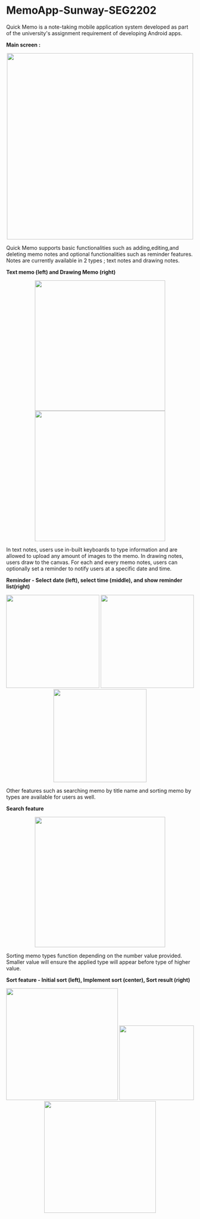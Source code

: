 # MemoApp-Sunway-SEG2202



Quick Memo is a note-taking mobile application system developed as part of the university's assignment requirement of developing Android apps.
 
 <b>Main screen : </b>
  <p align="center">
    <img src="example-images/Main Screen.PNG" width=500 /></p>

Quick Memo supports basic functionalities such as adding,editing,and deleting memo notes and optional functionalities such as reminder features.
Notes are currently available in 2 types ; text notes and drawing notes.

<b> Text memo (left) and Drawing Memo (right) </b>
<p align="center">
    <img src="example-images/EditScreen.PNG" width=350 />
    <img src="example-images/drawingInterface.PNG" width=350 /> 
</p>

In text notes, users use in-built keyboards to type information and are allowed to upload any amount of images to the memo.
In drawing notes, users draw to the canvas.
For each and every memo notes, users can optionally set a reminder to notify users at a specific date and time.

<b> Reminder - Select date (left), select time (middle), and show reminder list(right) </b>
<p align="center">
    <img src="example-images/SelectDate.PNG" width=250 /> 
    <img src="example-images/SelectTime.PNG" width=250 /> 
    <img src="example-images/Reminder.PNG" width=250 /> 
</p>

Other features such as searching memo by title name and sorting memo by types are available for users as well.

<b>Search feature</b>
<p align="center">
<img src="example-images/Search.PNG" width=350 /> 
</p>

Sorting memo types function depending on the number value provided. Smaller value will ensure the applied type will appear before type of higher value.

<b>Sort feature - Initial sort (left), Implement sort (center), Sort result (right)</b>
<p align="center">
<img src="example-images/SortInitial.PNG" width=300 /> 
<img src="example-images/SortAfterImage.PNG" width=200/> 
<img src="example-images/SortAfter.PNG" width=300 /> 
</p>
